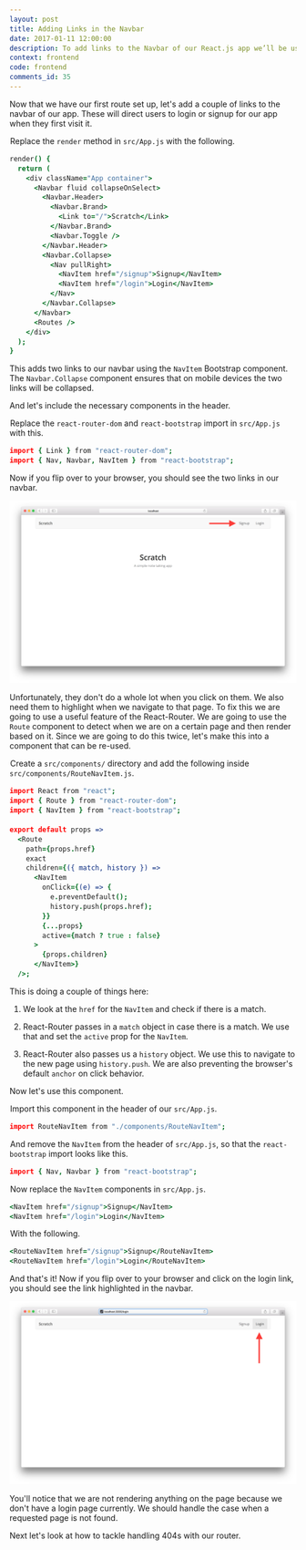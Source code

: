 ```yaml
---
layout: post
title: Adding Links in the Navbar
date: 2017-01-11 12:00:00
description: To add links to the Navbar of our React.js app we’ll be using the NavItem React-Bootstrap component. And to allow users to navigate using these links we are going to use React-Router's Route component and call the history.push method.
context: frontend
code: frontend
comments_id: 35
---
```


Now that we have our first route set up, let's add a couple of links to the navbar of our app. These will direct users to login or signup for our app when they first visit it.

<img class="code-marker" src="/assets/s.png" />Replace the `render` method in `src/App.js` with the following.

``` coffee
render() {
  return (
    <div className="App container">
      <Navbar fluid collapseOnSelect>
        <Navbar.Header>
          <Navbar.Brand>
            <Link to="/">Scratch</Link>
          </Navbar.Brand>
          <Navbar.Toggle />
        </Navbar.Header>
        <Navbar.Collapse>
          <Nav pullRight>
            <NavItem href="/signup">Signup</NavItem>
            <NavItem href="/login">Login</NavItem>
          </Nav>
        </Navbar.Collapse>
      </Navbar>
      <Routes />
    </div>
  );
}
```

This adds two links to our navbar using the `NavItem` Bootstrap component. The `Navbar.Collapse` component ensures that on mobile devices the two links will be collapsed.

And let's include the necessary components in the header.

<img class="code-marker" src="/assets/s.png" />Replace the `react-router-dom` and `react-bootstrap` import in `src/App.js` with this.

``` coffee
import { Link } from "react-router-dom";
import { Nav, Navbar, NavItem } from "react-bootstrap";
```

Now if you flip over to your browser, you should see the two links in our navbar.

![Navbar links added screenshot](/assets/navbar-links-added.png)

Unfortunately, they don't do a whole lot when you click on them. We also need them to highlight when we navigate to that page. To fix this we are going to use a useful feature of the React-Router. We are going to use the `Route` component to detect when we are on a certain page and then render based on it. Since we are going to do this twice, let's make this into a component that can be re-used.

<img class="code-marker" src="/assets/s.png" />Create a `src/components/` directory and add the following inside `src/components/RouteNavItem.js`.

``` coffee
import React from "react";
import { Route } from "react-router-dom";
import { NavItem } from "react-bootstrap";

export default props =>
  <Route
    path={props.href}
    exact
    children={({ match, history }) =>
      <NavItem
        onClick={(e) => {
          e.preventDefault();
          history.push(props.href);
        }}
        {...props}
        active={match ? true : false}
      >
        {props.children}
      </NavItem>}
  />;
```

This is doing a couple of things here:

1. We look at the `href` for the `NavItem` and check if there is a match.

2. React-Router passes in a `match` object in case there is a match. We use that and set the `active` prop for the `NavItem`.

3. React-Router also passes us a `history` object. We use this to navigate to the new page using `history.push`. We are also preventing the browser's default `anchor` on click behavior.

Now let's use this component.

<img class="code-marker" src="/assets/s.png" />Import this component in the header of our `src/App.js`.

``` coffee
import RouteNavItem from "./components/RouteNavItem";
```

<img class="code-marker" src="/assets/s.png" />And remove the `NavItem` from the header of `src/App.js`, so that the `react-bootstrap` import looks like this.

``` coffee
import { Nav, Navbar } from "react-bootstrap";
```

<img class="code-marker" src="/assets/s.png" />Now replace the `NavItem` components in `src/App.js`.

``` coffee
<NavItem href="/signup">Signup</NavItem>
<NavItem href="/login">Login</NavItem>
```

<img class="code-marker" src="/assets/s.png" />With the following.

``` coffee
<RouteNavItem href="/signup">Signup</RouteNavItem>
<RouteNavItem href="/login">Login</RouteNavItem>
```

And that's it! Now if you flip over to your browser and click on the login link, you should see the link highlighted in the navbar.

![Navbar link highlighted screenshot](/assets/navbar-link-highlighted.png)

You'll notice that we are not rendering anything on the page because we don't have a login page currently. We should handle the case when a requested page is not found.

Next let's look at how to tackle handling 404s with our router.
